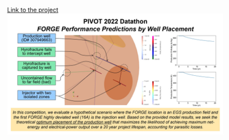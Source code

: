 [Link to the project](https://www.instagram.com/spetyumen/)
<img src="https://github.com/borisenko-ru/spe_pivot_2022_datathon/blob/main/Images/objectives.jpg">
